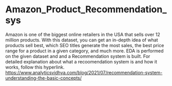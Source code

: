 # Amazon_Product_Recommendation_sys
Amazon is one of the biggest online retailers in the USA that sells over 12 million products. With this dataset, you can get an in-depth idea of what products sell best, which SEO titles generate the most sales, the best price range for a product in a given category, and much more.
EDA is performed on the given dataset and and a Recommendation system is built. For detailed explanation about what a recoomendation system is and how it works, follow this hyperlink.
https://www.analyticsvidhya.com/blog/2021/07/recommendation-system-understanding-the-basic-concepts/
